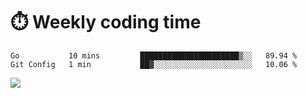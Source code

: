 
# :stopwatch: Weekly coding time 
<!--START_SECTION:waka-->
```text
Go           10 mins         ██████████████████████▒░░   89.94 % 
Git Config   1 min           ██▓░░░░░░░░░░░░░░░░░░░░░░   10.06 % 
```
<!--END_SECTION:waka-->


<p> <img src="https://github-readme-stats.vercel.app/api?username=cozgerest&show_icons=true&hide_border=false" />  </p>

